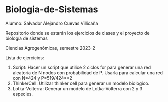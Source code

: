 # Biologia-de-Sistemas
Alumno: Salvador Alejandro Cuevas Villicaña


Repositorio donde se estarán los ejercicios de clases y el proyecto de biología de sistemas


Ciencias Agrogenómicas, semestre 2023-2


Lista de ejercicios:

1. Script: Hacer un script que utilice 2 ciclos for para generar una red aleatoria de N nodos con probabilidad de P. Usarla para calcular una red con N=424 y P=519/424**2
2. ThinkerCell: Utilizar thinker cell para generar un modelo biologico.
3. Lotka-Volterra: Generar un modelo de Lotka-Volterra con 2 y 3 especies.



